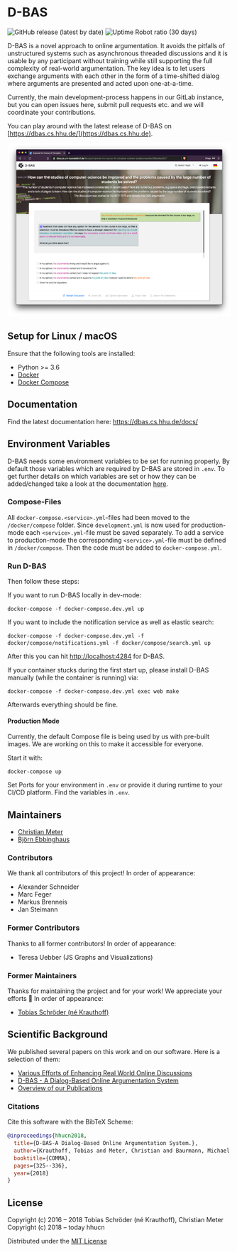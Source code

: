 # D-BAS

![GitHub release (latest by date)](https://img.shields.io/github/v/release/hhucn/dbas)
![Uptime Robot ratio (30 days)](https://img.shields.io/uptimerobot/ratio/m780557188-379000a5b4747f4c9d89e949)

D-BAS is a novel approach to online
argumentation. It avoids the pitfalls of unstructured systems such as asynchronous threaded discussions and it is
usable by any participant without training while still supporting the full complexity  of real-world argumentation.
The key idea is to let users exchange arguments with each other in the form of a time-shifted dialog where arguments
are presented and acted upon one-at-a-time.

Currently, the main development-process happens in our GitLab instance, but you
can open issues here, submit pull requests etc. and we will coordinate your
contributions.

You can play around with the latest release of D-BAS on [https://dbas.cs.hhu.de/](https://dbas.cs.hhu.de).

![dbas_discussion_image](dbas/static/images/dbas_discussion.png)

## Setup for Linux / macOS

Ensure that the following tools are installed:

* Python >= 3.6
* [Docker](https://docs.docker.com/engine/installation/)
* [Docker Compose](https://docs.docker.com/compose/install/)

## Documentation

Find the latest documentation here: https://dbas.cs.hhu.de/docs/

## Environment Variables
D-BAS needs some environment variables to be set for running properly.
By default those variables which are required by D-BAS are stored in `.env`.
To get further details on which variables are set or how they can be added/changed take a look at the documentation [here](https://dbas.cs.uni-duesseldorf.de/docs/installation.html).

### Compose-Files
All `docker-compose.<service>.yml`-files had been moved to the `/docker/compose` folder.
Since `development.yml` is now used for production-mode each `<service>.yml`-file must be saved separately.
To add a service to production-mode the corresponding `<service>.yml`-file must be defined in `/docker/compose`.
Then the code must be added to `docker-compose.yml`. 

### Run D-BAS

Then follow these steps:

If you want to run D-BAS locally in dev-mode:

    docker-compose -f docker-compose.dev.yml up

If you want to include the notification service as well as elastic search:

    docker-compose -f docker-compose.dev.yml -f docker/compose/notifications.yml -f docker/compose/search.yml up

After this you can hit [http://localhost:4284](http://localhost:4284) for D-BAS.

If your container stucks during the first start up, please install D-BAS manually (while the container is running) via:

    docker-compose -f docker-compose.dev.yml exec web make

Afterwards everything should be fine.

#### Production Mode

Currently, the default Compose file is being used by us with pre-built images. We are working on this to make it accessible for everyone.

Start it with:

    docker-compose up

Set Ports for your environment in `.env` or provide it during runtime to your CI/CD platform. Find the variables in `.env`.

## Maintainers

* [Christian Meter](mailto:meter@hhu.de)
* [Björn Ebbinghaus](mailto:bjoern.ebbinghaus@hhu.de)

### Contributors

We thank all contributors of this project! In order of appearance:

* Alexander Schneider
* Marc Feger
* Markus Brenneis
* Jan Steimann

### Former Contributors

Thanks to all former contributors! In order of appearance:

* Teresa Uebber (JS Graphs and Visualizations)

### Former Maintainers

Thanks for maintaining the project and for your work! We appreciate your efforts :tada: In order of appearance:

* [Tobias Schröder (né Krauthoff)](mailto:tobias.krauthoff@hhu.de)

## Scientific Background

We published several papers on this work and on our software. Here is a selection of them:

* [Various Efforts of Enhancing Real World Online Discussions](https://wwwcn.cs.uni-duesseldorf.de/publications/publications/library/SchneiderMeter2019a.pdf)
* [D-BAS - A Dialog-Based Online Argumentation System](https://wwwcn.cs.uni-duesseldorf.de/publications/publications/library/Krauthoff2018b.pdf)
* [Overview of our Publications](https://www.cn.hhu.de/unser-team/team/meter/personal-publications.html)

### Citations

Cite this software with the BibTeX Scheme:

```bibtex
@inproceedings{hhucn2018,
  title={D-BAS-A Dialog-Based Online Argumentation System.},
  author={Krauthoff, Tobias and Meter, Christian and Baurmann, Michael and Betz, Gregor and Mauve, Martin},
  booktitle={COMMA},
  pages={325--336},
  year={2018}
}
```

## License

Copyright (c) 2016 – 2018 Tobias Schröder (né Krauthoff), Christian Meter  
Copyright (c) 2018 – today hhucn

Distributed under the [MIT License](LICENSE)